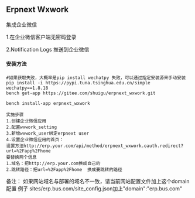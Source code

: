 ## Erpnext Wxwork

集成企业微信

1.在企业微信客户端无密码登录

2.Notification Logs 推送到企业微信

#### 安装方法

```
#如果获取失败，大概率是pip install wechatpy 失败，可以通过指定安装源来手动安装 pip install -i https://pypi.tuna.tsinghua.edu.cn/simple wechatpy==1.8.18
bench get-app https://gitee.com/shuigu/erpnext_wxwork.git

bench install-app erpnext_wxwork

实施步骤
1.创建企业微信应用
2.配置wxwork_setting
3.新增wxwork_user绑定erpnext user
4.设置企业微信应用的首页：
设置方法http://erp.your.com/api/method/erpnext_wxwork.oauth.redirect?url=%2Fapp%2Fhome
要替换两个信息
1.域名：把http://erp.your.com换成自己的
2.跳转路径：把url=%2Fapp%2Fhome  换成要跳转的路径
```

备注： 如果网站域名与部署的域名不一致，请当前网站配置文件加上这个domain配置 例子 sites/erp.bus.com/site_config.json加上"domain":"erp.bus.com"
